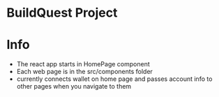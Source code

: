 # BuildQuest Project

# Info
 - The react app starts in HomePage component
 - Each web page is in the src/components folder
 - currently connects wallet on home page and passes account info to other pages when you navigate to them


